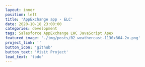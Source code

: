 ```yaml
---
layout: inner
position: left
title: 'AppExchange app - ELC'
date: 2020-10-18 23:00:00
categories: development
tags: Salesforce AppExchange LWC JavaScript Apex
featured_image: './img/posts/02_weathercast-1130x864-2x.png'
project_link: ''
button_icon: 'github'
button_text: 'Visit Project'
lead_text: 'todo'
---
```

